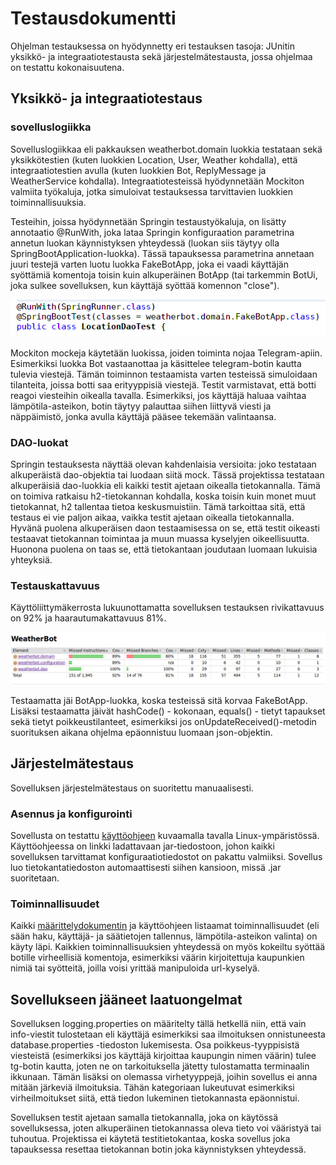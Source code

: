 # **Testausdokumentti**

Ohjelman testauksessa on hyödynnetty eri testauksen tasoja: JUnitin yksikkö- ja integraatiotestausta sekä järjestelmätestausta, jossa ohjelmaa on testattu kokonaisuutena.

## **Yksikkö- ja integraatiotestaus**

### **sovelluslogiikka**

Sovelluslogiikkaa eli pakkauksen weatherbot.domain luokkia testataan sekä yksikkötestien (kuten luokkien Location, User, Weather kohdalla), että integraatiotestien avulla (kuten luokkien Bot, ReplyMessage ja WeatherService kohdalla). Integraatiotesteissä hyödynnetään Mockiton valmiita työkaluja, jotka simuloivat testauksessa tarvittavien luokkien toiminnallisuuksia. 

Testeihin, joissa hyödynnetään Springin testaustyökaluja, on lisätty annotaatio @RunWith, joka lataa Springin konfiguraation parametrina annetun luokan käynnistyksen yhteydessä (luokan siis täytyy olla SpringBootApplication-luokka). Tässä tapauksessa parametrina annetaan juuri testejä varten luotu luokka FakeBotApp, joka ei vaadi käyttäjän syöttämiä komentoja toisin kuin alkuperäinen BotApp (tai tarkemmin BotUi, joka sulkee sovelluksen, kun käyttäjä syöttää komennon "close"). 
  
![runwith](https://github.com/qubelka/ot-harjoitustyo/blob/master/laskarit/viikko7/runwith.png)

Mockiton mockeja käytetään luokissa, joiden toiminta nojaa Telegram-apiin. Esimerkiksi luokka Bot vastaanottaa ja käsittelee telegram-botin kautta tulevia viestejä. Tämän toiminnon testaamista varten testeissä simuloidaan tilanteita, joissa botti saa erityyppisiä viestejä. Testit varmistavat, että botti reagoi viesteihin oikealla tavalla. Esimerkiksi, jos käyttäjä haluaa vaihtaa lämpötila-asteikon, botin täytyy palauttaa siihen liittyvä viesti ja näppäimistö, jonka avulla käyttäjä pääsee tekemään valintaansa.  

### **DAO-luokat**

Springin testauksesta näyttää olevan kahdenlaisia versioita: joko testataan alkuperäistä dao-objektia tai luodaan siitä mock. Tässä projektissa testataan alkuperäisiä dao-luokkia eli kaikki testit ajetaan oikealla tietokannalla. Tämä on toimiva ratkaisu h2-tietokannan kohdalla, koska toisin kuin monet muut tietokannat, h2 tallentaa tietoa keskusmuistiin. Tämä tarkoittaa sitä, että testaus ei vie paljon aikaa, vaikka testit ajetaan oikealla tietokannalla. Hyvänä puolena alkuperäisen daon testaamisessa on se, että testit oikeasti testaavat tietokannan toimintaa ja muun muassa kyselyjen oikeellisuutta. Huonona puolena on taas se, että tietokantaan joudutaan luomaan lukuisia yhteyksiä.

### **Testauskattavuus**

Käyttöliittymäkerrosta lukuunottamatta sovelluksen testauksen rivikattavuus on 92% ja haarautumakattavuus 81%. 

![tests](https://github.com/qubelka/ot-harjoitustyo/blob/master/laskarit/viikko7/tests.png)

Testaamatta jäi BotApp-luokka, koska testeissä sitä korvaa FakeBotApp. Lisäksi testaamatta jäivät hashCode() - kokonaan, equals() - tietyt tapaukset sekä tietyt poikkeustilanteet, esimerkiksi jos onUpdateReceived()-metodin suorituksen aikana ohjelma epäonnistuu luomaan json-objektin.  

## **Järjestelmätestaus**

Sovelluksen järjestelmätestaus on suoritettu manuaalisesti.

### **Asennus ja konfigurointi**

Sovellusta on testattu [käyttöohjeen](https://github.com/qubelka/ot-harjoitustyo/blob/master/dokumentaatio/kayttoohje.md) kuvaamalla tavalla Linux-ympäristössä. Käyttöohjeessa on linkki ladattavaan jar-tiedostoon, johon kaikki sovelluksen tarvittamat konfiguraatiotiedostot on pakattu valmiiksi. Sovellus luo tietokantatiedoston automaattisesti siihen kansioon, missä .jar suoritetaan. 

### **Toiminnallisuudet**

Kaikki [määrittelydokumentin](https://github.com/qubelka/ot-harjoitustyo/blob/master/dokumentaatio/vaatimusmaarittely.md) ja käyttöohjeen listaamat toiminnallisuudet (eli sään haku, käyttäjä- ja säätietojen tallennus, lämpötila-asteikon valinta) on käyty läpi. Kaikkien toiminnallisuuksien yhteydessä on myös kokeiltu syöttää botille virheellisiä komentoja, esimerkiksi väärin kirjoitettuja kaupunkien nimiä tai syötteitä, joilla voisi yrittää manipuloida url-kyselyä. 

## **Sovellukseen jääneet laatuongelmat**

Sovelluksen logging.properties on määritelty tällä hetkellä niin, että vain info-viestit tulostetaan eli käyttäjä esimerkiksi saa ilmoituksen onnistuneesta database.properties -tiedoston lukemisesta. Osa poikkeus-tyyppisistä viesteistä (esimerkiksi jos käyttäjä kirjoittaa kaupungin nimen väärin) tulee tg-botin kautta, joten ne on tarkoituksella jätetty tulostamatta terminaalin ikkunaan. Tämän lisäksi on olemassa virhetyyppejä, joihin sovellus ei anna mitään järkeviä ilmoituksia. Tähän kategoriaan lukeutuvat esimerkiksi virheilmoitukset siitä, että tiedon lukeminen tietokannasta epäonnistui.  

Sovelluksen testit ajetaan samalla tietokannalla, joka on käytössä sovelluksessa, joten alkuperäinen tietokannassa oleva tieto voi vääristyä tai tuhoutua. Projektissa ei käytetä testitietokantaa, koska sovellus joka tapauksessa resettaa tietokannan botin joka käynnistyksen yhteydessä. 

 
